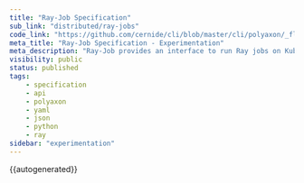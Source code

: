```yaml
---
title: "Ray-Job Specification"
sub_link: "distributed/ray-jobs"
code_link: "https://github.com/cernide/cli/blob/master/cli/polyaxon/_flow/run/ray.py"
meta_title: "Ray-Job Specification - Experimentation"
meta_description: "Ray-Job provides an interface to run Ray jobs on Kubernetes."
visibility: public
status: published
tags:
    - specification
    - api
    - polyaxon
    - yaml
    - json
    - python
    - ray
sidebar: "experimentation"
---
```


{{autogenerated}}
